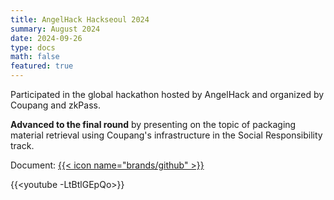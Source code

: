 ```yaml
---
title: AngelHack Hackseoul 2024
summary: August 2024
date: 2024-09-26
type: docs
math: false
featured: true
---
```


Participated in the global hackathon hosted by AngelHack and organized by Coupang and zkPass.

**Advanced to the final round** by presenting on the topic of packaging material retrieval using Coupang's infrastructure in the Social Responsibility track.

Document: [{{< icon name="brands/github" >}}](https://github.com/bootkorea/Plow)

{{<youtube -LtBtlGEpQo>}}